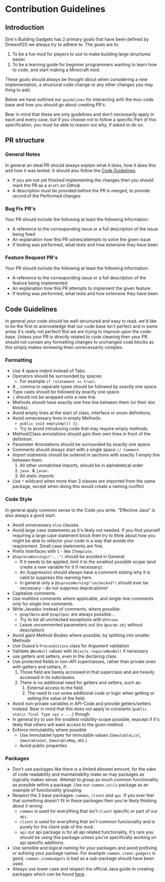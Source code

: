 # Contribution Guidelines

## Introduction
Dire's Building Gadgets has 2 primary goals that have been defined by Direwolf20 we always try to adhere to. The goals are to:
1) To be a fun mod for players to use to make building large structures easier. 
2) To be a learning guide for beginner programmers wanting to learn how to code, and start making a Minecraft mod.

These goals should always be thought about when considering a new implementation, a structural code change or any other changes you may thing to add.

Below we have outlined our `guidelines` for interacting with the `Mods` code base and how you should go about creating PR's.

Bear in mind that these are only guidelines and don't necessarily apply in each and every case, but if you choose not to follow a specific Part of this specification, you must be able to reason out why, if asked to do so.

## PR structure
### General Notes
In general an ideal PR should always explain what it does, how it does this and how it was tested. It should also follow the [Code Guidelines](#code-guidelines).
* If you are not yet finished implementing the changes then you should mark the PR as a `draft` on Github
* A description must be provided before the PR is merged, to provide record of the Performed changes

### Bug Fix PR's
Your PR should include the following at least the following Information:
* A reference to the corresponding issue or a full description of the issue being fixed
* An explanation how this PR solves/attempts to solve the given issue
* If testing was performed, what tests and how extensive they have been

### Feature Request PR's
Your PR should include the following at least the following Information:
* A reference to the corresponding issue or a full description of the feature being implemented
* An explanation how this PR attempts to implement the given feature
* If testing was performed, what tests and how extensive they have been

## Code Guidelines
In general your code should be well-structured and easy to read. we'd like to be the first to acknowledge that our code base isn't perfect and in some areas it's really not perfect! But we are trying to improve upon the code-base. Unless your PR is directly related to code cleaning then your PR should not contain any formatting changes to unchanged code blocks as this simply makes reviewing them unnecessarily complex.

### Formatting
* Use 4 space indent instead of Tabs.
* Operators should be surrounded by spaces:
    * For example `if (statement == true)`.
* A `,` comma to separate types should be followed by exactly one space.
* Type casts should be followed by exactly one space.
* `{` should not be wrapped onto a new line.
* Methods should have exactly one free line between them (or their doc blocks).
* Avoid empty lines at the start of class, interface or enum definitions.
* Avoid unnecessary lines in empty Methods:
    * `public void emptyImpl() {}`.
    * Try to avoid introducing code that may require empty methods.
* Method/Class annotations should gain their own lines in front of the definition.
* Parameter Annotations should be surrounded by exactly one space.
* Comments should always start with a single space `// Comment`.
* Import statments should be ordered in sections with exactly 1 empty line between them.
    1. All other unmatched imports, should be in alphebetical order
    2. `java.` & `javax.`
    3. All static imports
* Use `*` wildcard when more than 3 classes are imported from the same package, except when doing this would create a naming conflict

### Code Style
In general apply common sense to the Code you write. "Effective Java" is also always a good start.
* Avoid unnecessary `else` clauses.
* Avoid large case statements as it's likely not needed. If you find yourself requiring a large case statement block then try to think about how you might be able to refactor your code in a way that avoids the requirement. Small case statements are fine.
* Prefix Interfaces with `I` - like `ITemplate`.
* `@SupressWarnings("...")` should be avoided in General:
    * If it needs to be applied, limit it to the smallest possible scope (and create a new variable for it if necessary).
    * An Suppression should always have a comment stating why it is valid to suppress this warning here.
    * In general only a `@SupressWarning("unchecked")` should ever be necessary - do not suppress deprecations!
* Capitalize comments.
* Use multiline comments where applicable, and single-line-comments only for single line comments.
* Write Javadoc instead of comments, where possible:
    * `@implNote` and `@implSpec` are always possible...
    * Try to list all unchecked exceptions with `@throws`
    * Leave uncommented parameters out (no `@param obj` without description)
* Avoid giant Method-Bodies where possible, by splitting into smaller Methods
* Use Guava's `Preconditions` class for Argument validation
* Validate `@NonNull` values with `Objects.requireNonNull` if necessary
* use getters and setters, even in the declaring class
* Use protected fields in non-API superclasses, rather than private ones with getters and setters, if:
    1. Those field are barely accessed in that superclass and are heavily accessed in its subclasses.
    2. There is no additional need for getters and setters, such as:
        1. External access to the field.
        2. The need to run some additional code or logic when getting or setting the value of the field.
* Avoid non-private variables in API-Code and provide getters/setters instead. Bear in mind that this does not apply to constants (`public static final Type xyz = ...`) though.
* In general try to use the smallest visibility-scope possible, expcept if it's likely that others will want access to the given method.
* Enforce immutability where possible
    * Use immutablet types for immutable values (`ImmutableList`, `ImmutableSet`, `ImmutableMap`, etc.)
    * Avoid public properties

### Packages
* Don't use packages like there is a limited allowed amount, for the sake of code readability and maintainabilty make as may packages as logically makes sense. Attempt to group as much common functionality as possible within a package. Use our `common.utils` package as an example of functionality grouping. 
* Respect the 3 base packages: `common`, `client` and `api`. If you ever feel that something doesn't fit in these packages then you're likely thinking about it wrong:
    * `common` is used for everything that isn't `client` specific or part of our `api`.
    * `client` is used for everything that isn't common funcionality and is purely for the client side of the mod.
    * `api` our api package is for all api related functionality, it's rare you should be using this package unless you're specifically working on api specific additions.
* Use sensible and logical naming for your packages and avoid prefixing or sufixing your package names. For example `common.items.gadgets` is good, `common.itemGadgets` is bad as a sub-package should have been used. 
* Always use lower case and respect the official Java guide to creating packages which can be found [here](https://docs.oracle.com/javase/tutorial/java/package/namingpkgs.html).